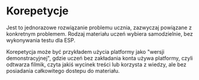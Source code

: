 # Korepetycje
Jest to jednorazowe rozwiązanie problemu ucznia, zazwyczaj powiązane z konkretnym problemem. Rodzaj materiału uczeń wybiera samodzielnie, bez wykonywania testu dla ESP.

Korepetycja może być przykładem użycia platformy jako "wersji demonstracyjnej", gdzie uczeń bez zakładania konta używa platformy, czyli odtwarza filmik, czyta jakiś wycinek treści lub korzysta z wiedzy, ale bez posiadania całkowitego dostepu do materiału.